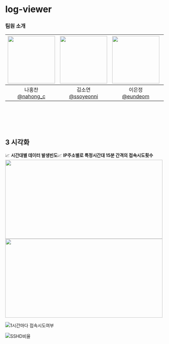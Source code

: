 # log-viewer



### 팀원 소개
|<img src="https://avatars.githubusercontent.com/u/95984922?v=4" width="150" height="150"/>|<img src="https://avatars.githubusercontent.com/u/165532198?v=4" width="150" height="150"/>|<img src="https://avatars.githubusercontent.com/u/121565744?v=4" width="150" height="150"/>|<img src="https://avatars.githubusercontent.com/u/179544856?v=4" width="150" height="150"/>|
|:-:|:-:|:-:|:-:|
|나홍찬<br/>[@nahong_c](https://github.com/HongChan1412)|김소연<br/>[@ssoyeonni](https://github.com/ssoyeonni)|이은정<br/>[@eundeom](https://github.com/eundeom)|이은준<br/>[@2EunJun](https://github.com/2EunJun)|
<br>
<br>
<br>
<br>



## 3️ 시각화
📈 **시간대별 데이터 발생빈도**📈 **IP주소별로 특정시간대 15분 간격의 접속시도횟수**
<img src="https://github.com/user-attachments/assets/2879bd8b-3831-4b39-8502-ccc54a445292" width="500" height="250"/><img src="https://github.com/user-attachments/assets/347a7cfc-5534-4bc4-a650-53c723a7b946" width="500" height="250"/>














![1시간마다 접속시도여부](https://github.com/user-attachments/assets/5702a4e5-2f0c-4aa4-a6ce-892375909080)

![SSHD비율](https://github.com/user-attachments/assets/86c66f8e-3c4d-4874-a315-606501405bf1)





